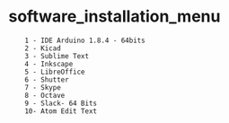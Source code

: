 # software_installation_menu


		1 - IDE Arduino 1.8.4 - 64bits
		2 - Kicad
		3 - Sublime Text
		4 - Inkscape
		5 - LibreOffice
		6 - Shutter
		7 - Skype
		8 - Octave
		9 - Slack- 64 Bits
		10- Atom Edit Text
